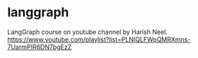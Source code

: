 # langgraph
LangGraph course on youtube channel by Harish Neel.  
https://www.youtube.com/playlist?list=PLNIQLFWpQMRXmns-7UarmPIR6DN7bgEzZ

